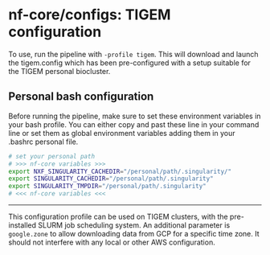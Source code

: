 # nf-core/configs: TIGEM configuration

To use, run the pipeline with `-profile tigem`. This will download and launch the tigem.config which has been pre-configured with a setup suitable for the TIGEM personal biocluster.

## Personal bash configuration

Before running the pipeline, make sure to set these environment variables in your bash profile. You can either copy and past these line in your command line or set them as global environment variables adding them in your .bashrc personal file.

```bash
# set your personal path
# >>> nf-core variables >>>
export NXF_SINGULARITY_CACHEDIR="/personal/path/.singularity/"
export SINGULARITY_CACHEDIR="/personal/path/.singularity"
export SINGULARITY_TMPDIR="/personal/path/.singularity"
# <<< nf-core variables <<<
```

---

This configuration profile can be used on TIGEM clusters, with the pre-installed SLURM job scheduling system. An additional parameter is `google.zone` to allow downloading data from GCP for a specific time zone. It should not interfere with any local or other AWS configuration.
